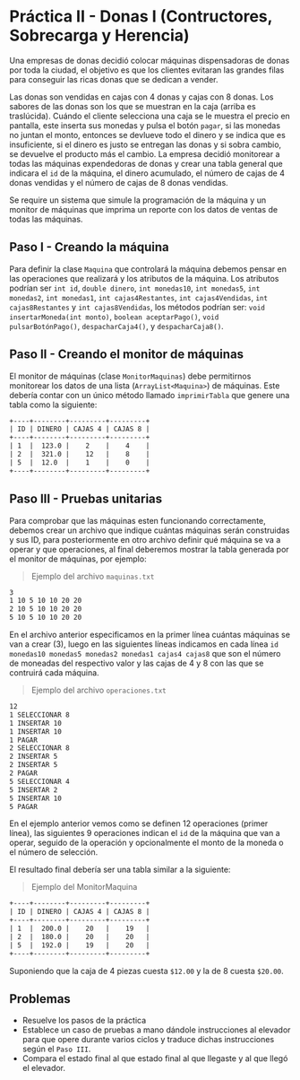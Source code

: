 # Práctica II - Donas I (Contructores, Sobrecarga y Herencia)

Una empresas de donas decidió colocar máquinas dispensadoras de donas por toda la ciudad, el objetivo es que los clientes evitaran las grandes filas para conseguir las ricas donas que se dedican a vender.

Las donas son vendidas en cajas con 4 donas y cajas con 8 donas. Los sabores de las donas son los que se muestran en la caja (arriba es traslúcida). Cuándo el cliente selecciona una caja se le muestra el precio en pantalla, este inserta sus monedas y pulsa el botón `pagar`, si las monedas no juntan el monto, entonces se devlueve todo el dinero y se indica que es insuficiente, si el dinero es justo se entregan las donas y si sobra cambio, se devuelve el producto más el cambio. La empresa decidió monitorear a todas las máquinas expendedoras de donas y crear una tabla general que indicara el `id` de la máquina, el dinero acumulado, el número de cajas de 4 donas vendidas y el número de cajas de 8 donas vendidas.

Se require un sistema que simule la programación de la máquina y un monitor de máquinas que imprima un reporte con los datos de ventas de todas las máquinas.

## Paso I - Creando la máquina

Para definir la clase `Maquina` que controlará la máquina debemos pensar en las operaciones que realizará y los atributos de la máquina. Los atributos podrían ser `int id`, `double dinero`, `int monedas10`, `int monedas5`, `int monedas2`, `int monedas1`, `int cajas4Restantes`, `int cajas4Vendidas`, `int cajas8Restantes` y `int cajas8Vendidas`, los métodos podrían ser: `void insertarMoneda(int monto)`, `boolean aceptarPago()`, `void pulsarBotónPago()`, `despacharCaja4()`, y `despacharCaja8()`.

## Paso II - Creando el monitor de máquinas

El monitor de máquinas (clase `MonitorMaquinas`) debe permitirnos monitorear los datos de una lista (`ArrayList<Maquina>`) de máquinas. Este debería contar con un único método llamado `imprimirTabla` que genere una tabla como la siguiente:

~~~txt
+----+--------+---------+---------+
| ID | DINERO | CAJAS 4 | CAJAS 8 |
+----+--------+---------+---------+
| 1  |  123.0 |    2    |    4    |
| 2  |  321.0 |    12   |    8    |
| 5  |  12.0  |    1    |    0    |
+----+--------+---------+---------+
~~~

## Paso III - Pruebas unitarias

Para comprobar que las máquinas esten funcionando correctamente, debemos crear un archivo que indique cuántas máquinas serán construidas y sus ID, para posteriormente en otro archivo definir qué máquina se va a operar y que operaciones, al final deberemos mostrar la tabla generada por el monitor de máquinas, por ejemplo:

> Ejemplo del archivo `maquinas.txt`

~~~txt
3
1 10 5 10 10 20 20
2 10 5 10 10 20 20
5 10 5 10 10 20 20
~~~

En el archivo anterior especificamos en la primer línea cuántas máquinas se van a crear (3), luego en las siguientes líneas indicamos en cada línea `id monedas10 monedas5 monedas2 monedas1 cajas4 cajas8` que son el número de moneadas del respectivo valor y las cajas de 4 y 8 con las que se contruirá cada máquina.

> Ejemplo del archivo `operaciones.txt`

~~~txt
12
1 SELECCIONAR 8
1 INSERTAR 10
1 INSERTAR 10
1 PAGAR
2 SELECCIONAR 8
2 INSERTAR 5
2 INSERTAR 5
2 PAGAR
5 SELECCIONAR 4
5 INSERTAR 2
5 INSERTAR 10
5 PAGAR
~~~

En el ejemplo anterior vemos como se definen 12 operaciones (primer línea), las siguientes 9 operaciones indican el `id` de la máquina que van a operar, seguido de la operación y opcionalmente el monto de la moneda o el número de selección.

El resultado final debería ser una tabla similar a la siguiente:

> Ejemplo del MonitorMaquina

~~~txt
+----+--------+---------+---------+
| ID | DINERO | CAJAS 4 | CAJAS 8 |
+----+--------+---------+---------+
| 1  |  200.0 |    20   |    19   |
| 2  |  180.0 |    20   |    20   |
| 5  |  192.0 |    19   |    20   |
+----+--------+---------+---------+
~~~

Suponiendo que la caja de 4 piezas cuesta `$12.00` y la de 8 cuesta `$20.00`.

## Problemas

* Resuelve los pasos de la práctica
* Establece un caso de pruebas a mano dándole instrucciones al elevador para que opere durante varios ciclos y traduce dichas instrucciones según el `Paso III`.
* Compara el estado final al que estado final al que llegaste y al que llegó el elevador.
